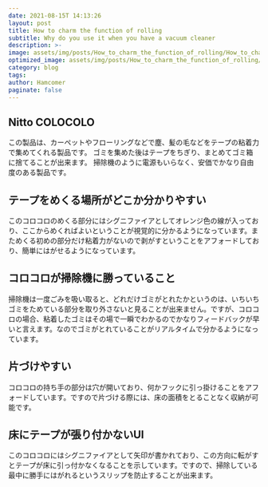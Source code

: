 ```yaml
---
date: 2021-08-15T 14:13:26
layout: post
title: How to charm the function of rolling
subtitle: Why do you use it when you have a vacuum cleaner
description: >-
image: assets/img/posts/How_to_charm_the_function_of_rolling/How_to_charm_the_function_of_rolling.JPG
optimized_image: assets/img/posts/How_to_charm_the_function_of_rolling/How_to_charm_the_function_of_rolling_resized_thumbnail.JPG
category: blog
tags: 
author: Hamcomer
paginate: false
---
```


## Nitto COLOCOLO

この製品は、カーペットやフローリングなどで塵、髪の毛などをテープの粘着力で集めてくれる製品です。
ゴミを集めた後はテープをちぎり、まとめてゴミ箱に捨てることが出来ます。
掃除機のように電源もいらなく、安価でかなり自由度のある製品です。

## テープをめくる場所がどこか分かりやすい

このコロコロのめくる部分にはシグニファイアとしてオレンジ色の線が入っており、ここからめくればよいということが視覚的に分かるようになっています。まためくる初めの部分だけ粘着力がないので剥がすということをアフォードしており、簡単にはがせるようになっています。

## コロコロが掃除機に勝っていること

掃除機は一度ごみを吸い取ると、どれだけゴミがとれたかというのは、いちいちゴミをためている部分を取り外さないと見ることが出来ません。ですが、コロコロの場合、粘着したゴミはその場で一瞬でわかるのでかなりフィードバックが早いと言えます。なのでゴミがとれていることがリアルタイムで分かるようになっています。

## 片づけやすい

コロコロの持ち手の部分は穴が開いており、何かフックに引っ掛けることをアフォードしています。ですので片づける際には、床の面積をとることなく収納が可能です。

## 床にテープが張り付かないUI

このコロコロにはシグニファイアとして矢印が書かれており、この方向に転がすとテープが床に引っ付かなくなることを示しています。ですので、掃除している最中に勝手にはがれるというスリップを防止することが出来ます。